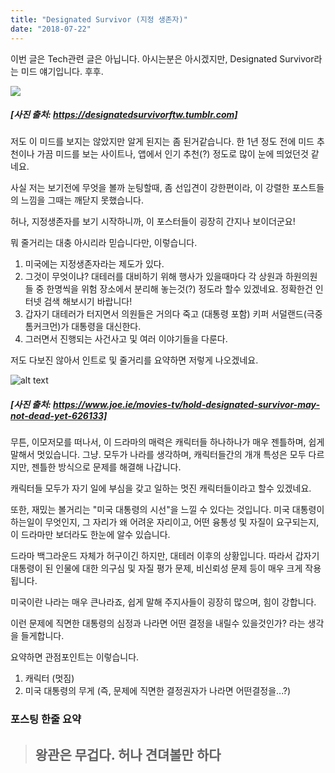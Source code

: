 ```yaml
---
title: "Designated Survivor (지정 생존자)"
date: "2018-07-22"
---
```


이번 글은 Tech관련 글은 아닙니다.
아시는분은 아시겠지만, Designated Survivor라는 미드 얘기입니다. 후후.

![](https://static.tumblr.com/4b50d1c1432d550fb28636b03dd329bb/xz8i40j/ysboxkq2n/tumblr_static_8zrkwwjx6y8s0wgcw48g88g4g.gif)

##### [사진 출처: https://designatedsurvivorftw.tumblr.com]

저도 이 미드를 보지는 않았지만 알게 된지는 좀 된거같습니다.
한 1년 정도 전에 미드 추천이나 가끔 미드를 보는 사이트나, 앱에서 인기 추천(?) 정도로 많이 눈에 띄었던것 같네요.

사실 저는 보기전에 무엇을 볼까 눈팅할때, 좀 선입견이 강한편이라, 이 강렬한 포스트들의 느낌을 그때는 깨닫지 못했습니다.

허나, 지정생존자를 보기 시작하니까, 이 포스터들이 굉장히 간지나 보이더군요!

뭐 줄거리는 대충 아시리라 믿습니다만, 이렇습니다.

1. 미국에는 지정생존자라는 제도가 있다.
2. 그것이 무엇이냐? 대테러를 대비하기 위해 행사가 있을때마다 각 상원과 하원의원들 중 한명씩을 위험 장소에서 분리해 놓는것(?) 정도라 할수 있겠네요. 정확한건 인터넷 검색 해보시기 바랍니다!
3. 갑자기 대테러가 터지면서 의원들은 거의다 죽고 (대통령 포함) 키퍼 서덜랜드(극중 톰커크먼)가 대통령을 대신한다.
4. 그러면서 진행되는 사건사고 및 여러 이야기들을 다룬다.

저도 다보진 않아서 인트로 및 줄거리를 요약하면 저렇게 나오겠네요.

![alt text](https://img.maximummedia.ie/joe_ie/eyJkYXRhIjoie1widXJsXCI6XCJodHRwOlxcXC9cXFwvbWVkaWEtam9lLm1heGltdW1tZWRpYS5pZS5zMy5hbWF6b25hd3MuY29tXFxcL3dwLWNvbnRlbnRcXFwvdXBsb2Fkc1xcXC8yMDE4XFxcLzA1XFxcLzE2MDcyMjEwXFxcL05ldGZsaXhEZXNpZ25hdGVkLTEwMjR4NTc2LnBuZ1wiLFwid2lkdGhcIjo2NDAsXCJoZWlnaHRcIjozNjAsXCJkZWZhdWx0XCI6XCJodHRwczpcXFwvXFxcL3d3dy5qb2UuaWVcXFwvYXNzZXRzXFxcL2ltYWdlc1xcXC9qb2VcXFwvbm8taW1hZ2UucG5nP3Y9NVwifSIsImhhc2giOiJiODI1MjBiZWIwNjcwMGY4OTU4ZjE3ODE1YzExOThiOWU3MDJhOTYzIn0=/netflixdesignated-1024x576.png, "Designated Survivor Poster 1")

##### [사진 출처: https://www.joe.ie/movies-tv/hold-designated-survivor-may-not-dead-yet-626133]

무튼, 이모저모를 떠나서, 이 드라마의 매력은 캐릭터들 하나하나가 매우 젠틀하며, 쉽게 말해서 멋있습니다. 그냥.
모두가 나라를 생각하며, 캐릭터들간의 개개 특성은 모두 다르지만, 젠틀한 방식으로 문제를 해결해 나갑니다.

캐릭터들 모두가 자기 일에 부심을 갖고 일하는 멋진 캐릭터들이라고 할수 있겠네요.

또한, 재밌는 볼거리는 "미국 대통령의 시선"을 느낄 수 있다는 것입니다.
미국 대통령이 하는일이 무엇인지, 그 자리가 왜 어려운 자리이고, 어떤 융통성 및 자질이 요구되는지,
이 드라마만 보더라도 한눈에 알수 있습니다.

드라마 백그라운드 자체가 허구이긴 하지만, 대테러 이후의 상황입니다.
따라서 갑자기 대통령이 된 인물에 대한 의구심 및 자질 평가 문제, 비신뢰성 문제 등이 매우 크게 작용됩니다.

미국이란 나라는 매우 큰나라죠, 쉽게 말해 주지사들이 굉장히 많으며, 힘이 강합니다.

이런 문제에 직면한 대통령의 심정과 나라면 어떤 결정을 내릴수 있을것인가? 라는 생각을 들게합니다.

요약하면 관점포인트는 이렇습니다.

1. 캐릭터 (멋짐)
2. 미국 대통령의 무게 (즉, 문제에 직면한 결정권자가 나라면 어떤결정을...?)

### 포스팅 한줄 요약

> ## 왕관은 무겁다. 허나 견뎌볼만 하다
